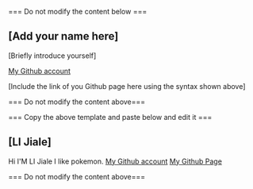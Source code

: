 === Do not modify the content below ===

## [Add your name here]
[Briefly introduce yourself]

[My Github account](http://www.github.com/put-your-github-username-here/)

[Include the link of you Github page here using the syntax shown above]

=== Do not modify the content above===

=== Copy the above template and paste below and edit it ===




## [LI Jiale]
Hi I'M LI Jiale
I like pokemon.
[My Github account](http://www.github.com/yanmuqingcheng)
[My Github Page](https://yanmuqingcheng.github.io/newweb/)



=== Do not modify the content above===

